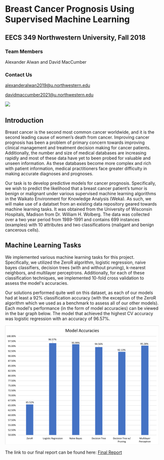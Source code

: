# Breast Cancer Prognosis Using Supervised Machine Learning

## EECS 349 Northwestern University, Fall 2018

### Team Members
Alexander Alwan and David MacCumber

### Contact Us
alexanderalwan2019@u.northwestern.edu

davidmaccumber2021@u.northwestern.edu


<img src="https://www.sacofitness.com/wp-content/uploads/2017/10/banner.png" width=20%> 



## Introduction
Breast cancer is the second most common cancer worldwide, and it is the second leading cause of women’s death from cancer. Improving cancer prognosis has been a problem of primary concern towards improving clinical management and treatment decision making for cancer patients. Additionally, the number and size of medical databases are increasing rapidly and most of these data have yet to been probed for valuable and unseen information. As these databases become more complex and rich with patient information, medical practitioners face greater difficulty in making accurate diagnoses and prognoses. 

Our task is to develop predictive models for cancer prognosis. Specifically, we wish to predict the likelihood that a breast cancer patient’s tumor is benign or malignant under various supervised machine learning algorithms in the Waikato Environment for Knowledge Analysis (Weka). As such, we will make use of a datatset from an existing data repository geared towards machine learning tasks. It was obtained from the University of Wisconsin Hospitals, Madison from Dr. William H. Wolberg. The data was collected over a two year period from 1989-1991 and contains 699 instances (examples) with 10 attributes and two classifications (maligant and benign cancerous cells). 

## Machine Learning Tasks 
We implemented various machine learning tasks for this project. Specifically, we utilized the ZeroR algorithm, logistic regression, naive bayes classifiers, decision trees (with and without pruning), k-nearest neighbors, and multilayer perceptrons. Additionally, for each of these classification techniques, we implemented 10-fold cross validation to assess the model's accuracies.  

Our solutions performed quite well on this dataset, as each of our models had at least a 92% classification accuracy (with the exception of the ZeroR algorithm which we used as a benchmark to assess all of our other models). Each model's performance (in the form of model accuracies) can be viewed in the bar graph below. The model that achieved the highest CV accuracy was logistic regression with an accuracy of 96.57%.  

![Model Accuracies](/images/model_accuracies.png)


The link to our final report can be found here: [Final Report](https://docs.google.com/document/d/1hB5TiP_qrpGs4ZGKCB7zV3M-geFUmaiaO93cZD5dvwE/edit?usp=sharing%5C)





